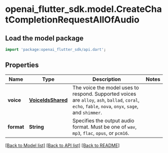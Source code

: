 # openai_flutter_sdk.model.CreateChatCompletionRequestAllOfAudio

## Load the model package
```dart
import 'package:openai_flutter_sdk/api.dart';
```

## Properties
Name | Type | Description | Notes
------------ | ------------- | ------------- | -------------
**voice** | [**VoiceIdsShared**](VoiceIdsShared.md) | The voice the model uses to respond. Supported voices are  `alloy`, `ash`, `ballad`, `coral`, `echo`, `fable`, `nova`, `onyx`, `sage`, and `shimmer`.  | 
**format** | **String** | Specifies the output audio format. Must be one of `wav`, `mp3`, `flac`, `opus`, or `pcm16`.  | 

[[Back to Model list]](../README.md#documentation-for-models) [[Back to API list]](../README.md#documentation-for-api-endpoints) [[Back to README]](../README.md)


